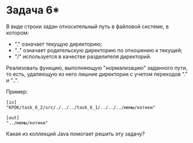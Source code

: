 # Задача 6*

В виде строки задан относительный путь в файловой системе, в котором:

- "." означает текущую директорию;
- ".." означает родительскую директорию по отношению к текущей;
- "/" используется в качестве разделителя директорий.

Реализовать функцию, выполняющую "нормализацию" заданного пути, то есть, удаляющую из него лишние директории с учетом переходов "." и "..".

Пример:
```
[in]
"КРОК/task_6_2/src/./../../task_6_1/../../../мемы/котики"

[out]
"../мемы/котики"
```

Какая из коллекций Java помогает решить эту задачу?